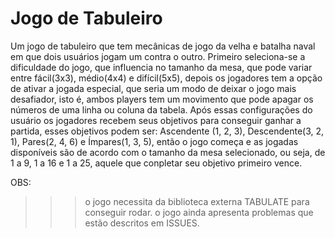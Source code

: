 # Jogo de Tabuleiro
Um jogo de tabuleiro que tem mecânicas de jogo da velha e batalha naval em que dois usuários jogam um contra o outro. Primeiro seleciona-se a dificuldade do jogo, que influencia no tamanho da mesa, que pode variar entre fácil(3x3), médio(4x4) e difícil(5x5), depois os jogadores tem a opção de ativar a jogada especial, que seria um modo de deixar o jogo mais desafiador, isto é, ambos players tem um movimento que pode apagar os números de uma linha ou coluna da tabela. Após essas configurações do usuário os jogadores recebem seus objetivos para conseguir ganhar a partida, esses objetivos podem ser: Ascendente (1, 2, 3), Descendente(3, 2, 1), Pares(2, 4, 6) e Ímpares(1, 3, 5), então o jogo começa e as jogadas disponíveis são de acordo com o tamanho da mesa selecionado, ou seja, de 1 a 9, 1 a 16 e 1 a 25, aquele que conpletar seu objetivo primeiro vence.


OBS: 
>>> o jogo necessita da biblioteca externa TABULATE para conseguir rodar.
>>> o jogo ainda apresenta problemas que estão descritos em ISSUES.
